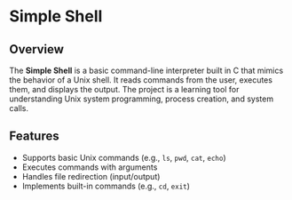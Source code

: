# Simple Shell

## Overview
The **Simple Shell** is a basic command-line interpreter built in C that mimics the behavior of a Unix shell. It reads commands from the user, executes them, and displays the output. The project is a learning tool for understanding Unix system programming, process creation, and system calls.

## Features
- Supports basic Unix commands (e.g., `ls`, `pwd`, `cat`, `echo`)
- Executes commands with arguments
- Handles file redirection (input/output)
- Implements built-in commands (e.g., `cd`, `exit`)
